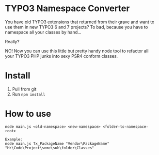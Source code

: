 # TYPO3 Namespace Converter

You have old TYPO3 extensions that returned from their grave and want to use them in new TYPO3 6 and 7 projects?
To bad, because you have to namespace all your classes by hand...

Really?

NO! Now you can use this little but pretty handy node tool to refactor all your TYPO3 PHP junks into sexy PSR4 conform classes.

# Install

1. Pull from git
2. Run `npm install`

# How to use

    node main.js <old-namespace> <new-namespace> <folder-to-namespace-root>
    
    Example:
    node main.js Tx_PackageName "Vendor\PackageName" "H:\Code\Project\some\sub\folder\Classes"